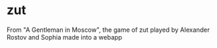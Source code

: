 # zut
From "A Gentleman in Moscow", the game of zut played by Alexander Rostov and Sophia made into a webapp
